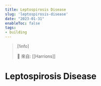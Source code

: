 ```yaml
---
title: Leptospirosis Disease
slug: 'leptospirosis-disease'
date: "2023-01-31"
enableToc: false
tags:
- building
---
```


> [!info]
>
> 🌱 來自: [[Harrions]]

# Leptospirosis Disease

